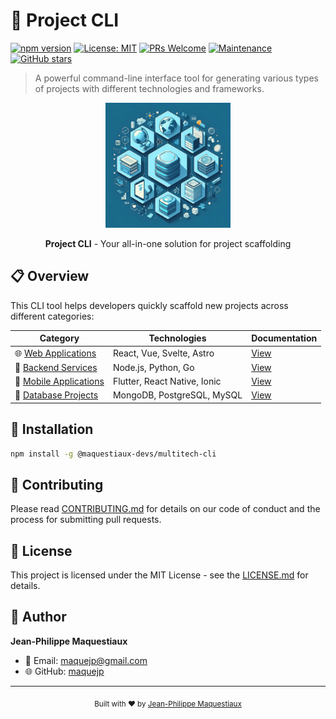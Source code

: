 # 🚀 Project CLI

[![npm version](https://badge.fury.io/js/@maquestiaux-devs%2Fmultitech-cli.svg)](https://badge.fury.io/js/@maquestiaux-devs%2Fmultitech-cli)
[![License: MIT](https://img.shields.io/badge/License-MIT-yellow.svg)](https://opensource.org/licenses/MIT)
[![PRs Welcome](https://img.shields.io/badge/PRs-welcome-brightgreen.svg)](CONTRIBUTING.md)
[![Maintenance](https://img.shields.io/badge/Maintained%3F-yes-green.svg)](https://github.com/maquejp/multitech-cli/graphs/commit-activity)
[![GitHub stars](https://img.shields.io/github/stars/maquejp/multitech-cli.svg?style=social)](https://github.com/maquejp/multitech-cli/stargazers)

> A powerful command-line interface tool for generating various types of projects with different technologies and frameworks.

<div align="center">
  <img src="https://raw.githubusercontent.com/maquejp/multitech-cli/main/assets/cli-logo.png" alt="Project CLI Logo" width="200"/>
  
  <p>
    <b>Project CLI</b> - Your all-in-one solution for project scaffolding
  </p>
</div>

## 📋 Overview

This CLI tool helps developers quickly scaffold new projects across different categories:

| Category | Technologies | Documentation |
|----------|--------------|---------------|
| 🌐 [Web Applications](scripts/web/README.md) | React, Vue, Svelte, Astro | [View](scripts/web/README.md) |
| 🔧 [Backend Services](scripts/backend/README.md) | Node.js, Python, Go | [View](scripts/backend/README.md) |
| 📱 [Mobile Applications](scripts/mobile/README.md) | Flutter, React Native, Ionic | [View](scripts/mobile/README.md) |
| 💾 [Database Projects](scripts/database/README.md) | MongoDB, PostgreSQL, MySQL | [View](scripts/database/README.md) |

## 🚀 Installation

```bash
npm install -g @maquestiaux-devs/multitech-cli
```

## 🤝 Contributing

Please read [CONTRIBUTING.md](CONTRIBUTING.md) for details on our code of conduct and the process for submitting pull requests.

## 📄 License

This project is licensed under the MIT License - see the [LICENSE.md](LICENSE.md) for details.

## 👤 Author

**Jean-Philippe Maquestiaux**
- 📧 Email: maquejp@gmail.com
- 🌐 GitHub: [maquejp](https://github.com/maquejp/multitech-cli)

---

<div align="center">
  <sub>Built with ❤️ by <a href="https://github.com/maquejp">Jean-Philippe Maquestiaux</a></sub>
</div> 